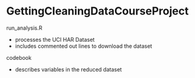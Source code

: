 # GettingCleaningDataCourseProject

run_analysis.R
- processes the UCI HAR Dataset
- includes commented out lines to download the dataset

codebook
- describes variables in the reduced dataset

